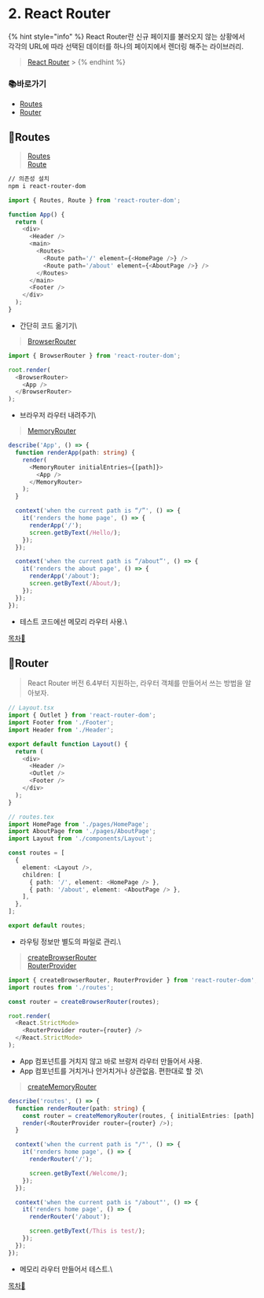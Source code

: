 # 2. React Router

{% hint style="info" %}
React Router란 신규 페이지를 불러오지 않는 상황에서\
각각의 URL에 따라 선택된 데이터를 하나의 페이지에서 렌더링 해주는 라이브러리.

> [React Router](https://reactrouter.com/) >
{% endhint %}

### 📚바로가기

* [Routes](2.-react-router.md#routes)
* [Router](2.-react-router.md#router)

## 📍Routes

> [Routes](https://reactrouter.com/en/main/components/routes)\
> [Route](https://reactrouter.com/en/main/route/route)

```bash
// 의존성 설치
npm i react-router-dom
```

```typescript
import { Routes, Route } from 'react-router-dom';

function App() {
  return (
    <div>
      <Header />
      <main>
        <Routes>
          <Route path='/' element={<HomePage />} />
          <Route path='/about' element={<AboutPage />} />
        </Routes>
      </main>
      <Footer />
    </div>
  );
}
```

* 간단히 코드 옮기기\


> [BrowserRouter](https://reactrouter.com/en/main/router-components/browser-router)

```typescript
import { BrowserRouter } from 'react-router-dom';

root.render(
  <BrowserRouter>
    <App />
  </BrowserRouter>
);
```

* 브라우저 라우터 내려주기\


> [MemoryRouter](https://reactrouter.com/en/main/router-components/memory-router)

```typescript
describe('App', () => {
  function renderApp(path: string) {
    render(
      <MemoryRouter initialEntries={[path]}>
        <App />
      </MemoryRouter>
    );
  }

  context('when the current path is “/”', () => {
    it('renders the home page', () => {
      renderApp('/');
      screen.getByText(/Hello/);
    });
  });

  context('when the current path is “/about”', () => {
    it('renders the about page', () => {
      renderApp('/about');
      screen.getByText(/About/);
    });
  });
});
```

* 테스트 코드에선 메모리 라우터 사용.\


[목차🔺](2.-react-router.md#undefined)

## 📍Router

> React Router 버전 6.4부터 지원하는, 라우터 객체를 만들어서 쓰는 방법을 알아보자.

```typescript
// Layout.tsx
import { Outlet } from 'react-router-dom';
import Footer from './Footer';
import Header from './Header';

export default function Layout() {
  return (
    <div>
      <Header />
      <Outlet />
      <Footer />
    </div>
  );
}

// routes.tex
import HomePage from './pages/HomePage';
import AboutPage from './pages/AboutPage';
import Layout from './components/Layout';

const routes = [
  {
    element: <Layout />,
    children: [
      { path: '/', element: <HomePage /> },
      { path: '/about', element: <AboutPage /> },
    ],
  },
];

export default routes;
```

* 라우팅 정보만 별도의 파일로 관리.\


> [createBrowserRouter](https://reactrouter.com/en/main/routers/create-browser-router)\
> [RouterProvider](https://reactrouter.com/en/main/routers/router-provider)

```typescript
import { createBrowserRouter, RouterProvider } from 'react-router-dom';
import routes from './routes';

const router = createBrowserRouter(routes);

root.render(
  <React.StrictMode>
    <RouterProvider router={router} />
  </React.StrictMode>
);
```

* App 컴포넌트를 거치지 않고 바로 브랑저 라우터 만들어서 사용.
* App 컴포넌트를 거치거나 안거치거나 상관없음. 편한대로 할 것\


> [createMemoryRouter](https://reactrouter.com/en/main/routers/create-memory-router)

```typescript
describe('routes', () => {
  function renderRouter(path: string) {
    const router = createMemoryRouter(routes, { initialEntries: [path] });
    render(<RouterProvider router={router} />);
  }

  context('when the current path is "/"', () => {
    it('renders home page', () => {
      renderRouter('/');

      screen.getByText(/Welcome/);
    });
  });

  context('when the current path is "/about"', () => {
    it('renders home page', () => {
      renderRouter('/about');

      screen.getByText(/This is test/);
    });
  });
});
```

* 메모리 라우터 만들어서 테스트.\


[목차🔺](2.-react-router.md#undefined)
